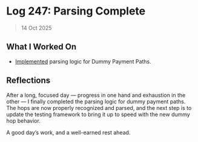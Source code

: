 # Log 247: Parsing Complete

> 14 Oct 2025

## What I Worked On

- [Implemented] parsing logic for Dummy Payment Paths.

## Reflections

After a long, focused day — progress in one hand and exhaustion in the other — I
finally completed the parsing logic for dummy payment paths.  
The hops are now properly recognized and parsed, and the next step is to update
the testing framework to bring it up to speed with the new dummy hop behavior.

A good day’s work, and a well-earned rest ahead.

[Implemented]: https://github.com/shaavan/rust-lightning/commits/pay-dummy-11
